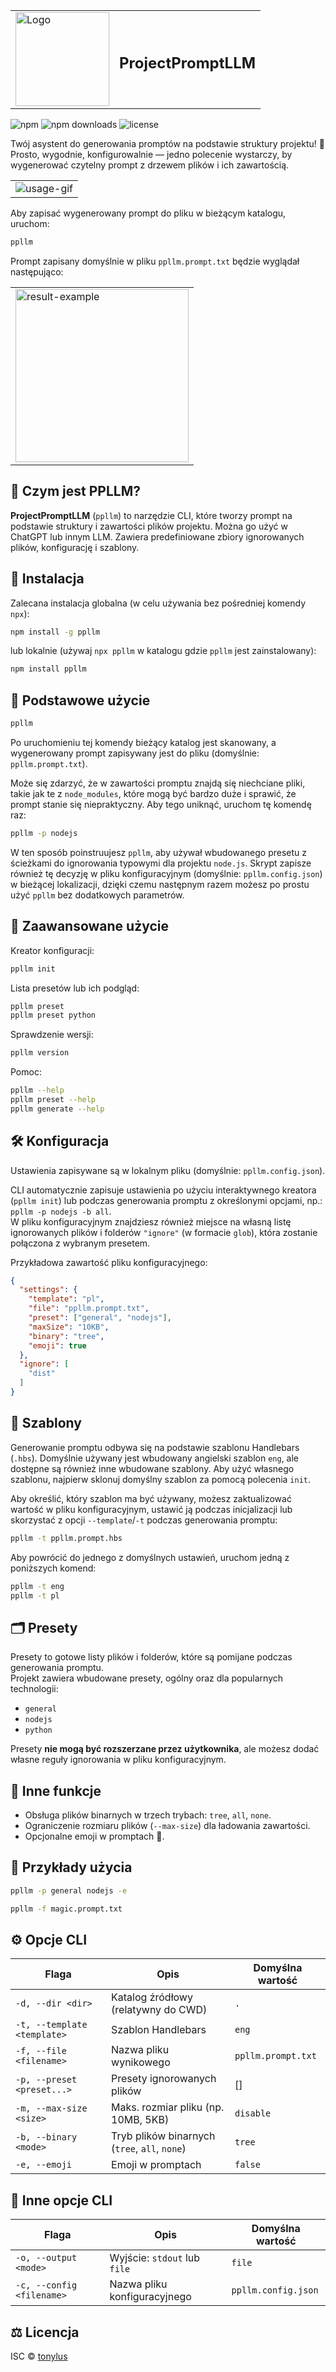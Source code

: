 
<table>
<tr>
<td>
<img src="public/images/logo.png" alt="Logo" width="150"/>
</td>
<td>
<h2>ProjectPromptLLM</h1>
</td>
</tr>
</table>

![npm](https://img.shields.io/npm/v/ppllm) ![npm downloads](https://img.shields.io/npm/dm/ppllm) ![license](https://img.shields.io/npm/l/ppllm)

Twój asystent do generowania promptów na podstawie struktury projektu! 🚀  
Prosto, wygodnie, konfigurowalnie — jedno polecenie wystarczy, by wygenerować czytelny prompt z drzewem plików i ich zawartością.

<table>
<tr>
<td>
<img src="public/images/usage.gif" alt="usage-gif" />
</td>
</tr>
</table>

Aby zapisać wygenerowany prompt do pliku w bieżącym katalogu, uruchom:
```bash
ppllm
```

Prompt zapisany domyślnie w pliku `ppllm.prompt.txt` będzie wyglądał następująco:<br />
<table>
<tr>
<td>
<img src="public/images/result-example.png" alt="result-example" width="277" />
</td>
</tr>
</table>


## 🌟 Czym jest PPLLM?

**ProjectPromptLLM** (`ppllm`) to narzędzie CLI, które tworzy prompt na podstawie struktury i zawartości plików projektu. Można go użyć w ChatGPT lub innym LLM. Zawiera predefiniowane zbiory ignorowanych plików, konfigurację i szablony.

## 💾 Instalacja

Zalecana instalacja globalna (w celu używania bez pośredniej komendy `npx`):
```bash
npm install -g ppllm
```
lub lokalnie (używaj `npx ppllm` w katalogu gdzie `ppllm` jest zainstalowany):
```bash
npm install ppllm
```

## 🚀 Podstawowe użycie

```bash
ppllm
```
Po uruchomieniu tej komendy bieżący katalog jest skanowany, a wygenerowany prompt zapisywany jest do pliku (domyślnie: `ppllm.prompt.txt`).

Może się zdarzyć, że w zawartości promptu znajdą się niechciane pliki, takie jak te z `node_modules`, które mogą być bardzo duże i sprawić, że prompt stanie się niepraktyczny. Aby tego uniknąć, uruchom tę komendę raz:

```bash
ppllm -p nodejs
```

W ten sposób poinstruujesz `ppllm`, aby używał wbudowanego presetu z ścieżkami do ignorowania typowymi dla projektu `node.js`. Skrypt zapisze również tę decyzję w pliku konfiguracyjnym (domyślnie: `ppllm.config.json`) w bieżącej lokalizacji, dzięki czemu następnym razem możesz po prostu użyć `ppllm` bez dodatkowych parametrów.

## 🧠 Zaawansowane użycie

Kreator konfiguracji:
```bash
ppllm init
```

Lista presetów lub ich podgląd:
```bash
ppllm preset
ppllm preset python
```

Sprawdzenie wersji:
```bash
ppllm version
```

Pomoc:
```bash
ppllm --help
ppllm preset --help
ppllm generate --help
```

## 🛠️ Konfiguracja

Ustawienia zapisywane są w lokalnym pliku (domyślnie: `ppllm.config.json`).

CLI automatycznie zapisuje ustawienia po użyciu interaktywnego kreatora (`ppllm init`) lub podczas generowania promptu z określonymi opcjami, np.: `ppllm -p nodejs -b all`.  
W pliku konfiguracyjnym znajdziesz również miejsce na własną listę ignorowanych plików i folderów `"ignore"` (w formacie `glob`), która zostanie połączona z wybranym presetem.

Przykładowa zawartość pliku konfiguracyjnego:
```json
{
  "settings": {
    "template": "pl",
    "file": "ppllm.prompt.txt",
    "preset": ["general", "nodejs"],
    "maxSize": "10KB",
    "binary": "tree",
    "emoji": true
  },
  "ignore": [
    "dist"
  ]
}
```

## 🧩 Szablony

Generowanie promptu odbywa się na podstawie szablonu Handlebars (`.hbs`). Domyślnie używany jest wbudowany angielski szablon `eng`, ale dostępne są również inne wbudowane szablony. Aby użyć własnego szablonu, najpierw sklonuj domyślny szablon za pomocą polecenia `init`.

Aby określić, który szablon ma być używany, możesz zaktualizować wartość w pliku konfiguracyjnym, ustawić ją podczas inicjalizacji lub skorzystać z opcji `--template`/`-t` podczas generowania promptu:

```bash
ppllm -t ppllm.prompt.hbs
```

Aby powrócić do jednego z domyślnych ustawień, uruchom jedną z poniższych komend:

```bash
ppllm -t eng
ppllm -t pl
```

## 🗂️ Presety

Presety to gotowe listy plików i folderów, które są pomijane podczas generowania promptu.  
Projekt zawiera wbudowane presety, ogólny oraz dla popularnych technologii:

- `general`
- `nodejs`
- `python`

Presety **nie mogą być rozszerzane przez użytkownika**, ale możesz dodać własne reguły ignorowania w pliku konfiguracyjnym.

## 📝 Inne funkcje

- Obsługa plików binarnych w trzech trybach: `tree`, `all`, `none`.
- Ograniczenie rozmiaru plików (`--max-size`) dla ładowania zawartości.
- Opcjonalne emoji w promptach 🎉.

## 🎯 Przykłady użycia

```bash
ppllm -p general nodejs -e
```

```bash
ppllm -f magic.prompt.txt
```

## ⚙️ Opcje CLI

| Flaga                        | Opis                                       | Domyślna wartość |
| --------------------------- | ------------------------------------------ | ---------------- |
| `-d, --dir <dir>`            | Katalog źródłowy (relatywny do CWD)       | `.`              |
| `-t, --template <template>`  | Szablon Handlebars                        | `eng`            |
| `-f, --file <filename>`      | Nazwa pliku wynikowego                    | `ppllm.prompt.txt` |
| `-p, --preset <preset...>`   | Presety ignorowanych plików               | []               |
| `-m, --max-size <size>`      | Maks. rozmiar pliku (np. 10MB, 5KB)       | `disable`        |
| `-b, --binary <mode>`        | Tryb plików binarnych (`tree`, `all`, `none`) | `tree`      |
| `-e, --emoji`                | Emoji w promptach                         | `false`          |

## 🧭 Inne opcje CLI

| Flaga                        | Opis                                       | Domyślna wartość |
| --------------------------- | ------------------------------------------ | ---------------- |
| `-o, --output <mode>`        | Wyjście: `stdout` lub `file`               | `file`           |
| `-c, --config <filename>`    | Nazwa pliku konfiguracyjnego               | `ppllm.config.json` |

## ⚖️ Licencja

ISC © [tonylus](https://github.com/TonylusMark1)
